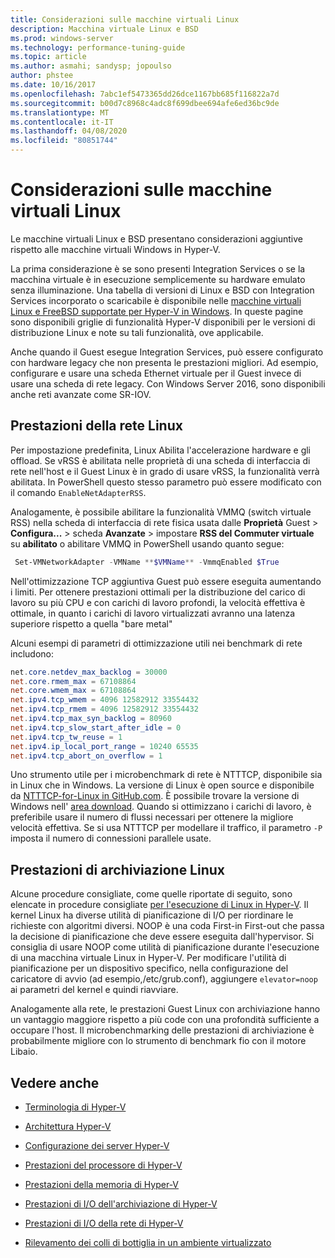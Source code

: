 ```yaml
---
title: Considerazioni sulle macchine virtuali Linux
description: Macchina virtuale Linux e BSD
ms.prod: windows-server
ms.technology: performance-tuning-guide
ms.topic: article
ms.author: asmahi; sandysp; jopoulso
author: phstee
ms.date: 10/16/2017
ms.openlocfilehash: 7abc1ef5473365dd26dce1167bb685f116822a7d
ms.sourcegitcommit: b00d7c8968c4adc8f699dbee694afe6ed36bc9de
ms.translationtype: MT
ms.contentlocale: it-IT
ms.lasthandoff: 04/08/2020
ms.locfileid: "80851744"
---
```

# <a name="linux-virtual-machine-considerations"></a>Considerazioni sulle macchine virtuali Linux

Le macchine virtuali Linux e BSD presentano considerazioni aggiuntive rispetto alle macchine virtuali Windows in Hyper-V.

La prima considerazione è se sono presenti Integration Services o se la macchina virtuale è in esecuzione semplicemente su hardware emulato senza illuminazione. Una tabella di versioni di Linux e BSD con Integration Services incorporato o scaricabile è disponibile nelle [macchine virtuali Linux e FreeBSD supportate per Hyper-V in Windows](https://technet.microsoft.com/windows-server-docs/compute/hyper-v/supported-linux-and-freebsd-virtual-machines-for-hyper-v-on-windows). In queste pagine sono disponibili griglie di funzionalità Hyper-V disponibili per le versioni di distribuzione Linux e note su tali funzionalità, ove applicabile.

Anche quando il Guest esegue Integration Services, può essere configurato con hardware legacy che non presenta le prestazioni migliori. Ad esempio, configurare e usare una scheda Ethernet virtuale per il Guest invece di usare una scheda di rete legacy. Con Windows Server 2016, sono disponibili anche reti avanzate come SR-IOV.

## <a name="linux-network-performance"></a>Prestazioni della rete Linux

Per impostazione predefinita, Linux Abilita l'accelerazione hardware e gli offload. Se vRSS è abilitata nelle proprietà di una scheda di interfaccia di rete nell'host e il Guest Linux è in grado di usare vRSS, la funzionalità verrà abilitata. In PowerShell questo stesso parametro può essere modificato con il comando `EnableNetAdapterRSS`.

Analogamente, è possibile abilitare la funzionalità VMMQ (switch virtuale RSS) nella scheda di interfaccia di rete fisica usata dalle **Proprietà** Guest > **Configura...**  > scheda **Avanzate** > impostare **RSS del Commuter virtuale** su **abilitato** o abilitare VMMQ in PowerShell usando quanto segue:

```PowerShell
 Set-VMNetworkAdapter -VMName **$VMName** -VmmqEnabled $True
 ```

Nell'ottimizzazione TCP aggiuntiva Guest può essere eseguita aumentando i limiti. Per ottenere prestazioni ottimali per la distribuzione del carico di lavoro su più CPU e con carichi di lavoro profondi, la velocità effettiva è ottimale, in quanto i carichi di lavoro virtualizzati avranno una latenza superiore rispetto a quella "bare metal"

Alcuni esempi di parametri di ottimizzazione utili nei benchmark di rete includono:

```PowerShell
net.core.netdev_max_backlog = 30000
net.core.rmem_max = 67108864
net.core.wmem_max = 67108864
net.ipv4.tcp_wmem = 4096 12582912 33554432
net.ipv4.tcp_rmem = 4096 12582912 33554432
net.ipv4.tcp_max_syn_backlog = 80960
net.ipv4.tcp_slow_start_after_idle = 0
net.ipv4.tcp_tw_reuse = 1
net.ipv4.ip_local_port_range = 10240 65535
net.ipv4.tcp_abort_on_overflow = 1
```

Uno strumento utile per i microbenchmark di rete è NTTTCP, disponibile sia in Linux che in Windows. La versione di Linux è open source e disponibile da [NTTTCP-for-Linux in GitHub.com](https://github.com/Microsoft/ntttcp-for-linux). È possibile trovare la versione di Windows nell' [area download](https://gallery.technet.microsoft.com/NTttcp-Version-528-Now-f8b12769). Quando si ottimizzano i carichi di lavoro, è preferibile usare il numero di flussi necessari per ottenere la migliore velocità effettiva. Se si usa NTTTCP per modellare il traffico, il parametro `-P` imposta il numero di connessioni parallele usate.

## <a name="linux-storage-performance"></a>Prestazioni di archiviazione Linux

Alcune procedure consigliate, come quelle riportate di seguito, sono elencate in procedure consigliate [per l'esecuzione di Linux in Hyper-V](https://technet.microsoft.com/windows-server-docs/compute/hyper-v/best-practices-for-running-linux-on-hyper-v). Il kernel Linux ha diverse utilità di pianificazione di I/O per riordinare le richieste con algoritmi diversi. NOOP è una coda First-in First-out che passa la decisione di pianificazione che deve essere eseguita dall'hypervisor. Si consiglia di usare NOOP come utilità di pianificazione durante l'esecuzione di una macchina virtuale Linux in Hyper-V. Per modificare l'utilità di pianificazione per un dispositivo specifico, nella configurazione del caricatore di avvio (ad esempio,/etc/grub.conf), aggiungere `elevator=noop` ai parametri del kernel e quindi riavviare.

Analogamente alla rete, le prestazioni Guest Linux con archiviazione hanno un vantaggio maggiore rispetto a più code con una profondità sufficiente a occupare l'host. Il microbenchmarking delle prestazioni di archiviazione è probabilmente migliore con lo strumento di benchmark fio con il motore Libaio.

## <a name="see-also"></a>Vedere anche

-   [Terminologia di Hyper-V](terminology.md)

-   [Architettura Hyper-V](architecture.md)

-   [Configurazione dei server Hyper-V](configuration.md)

-   [Prestazioni del processore di Hyper-V](processor-performance.md)

-   [Prestazioni della memoria di Hyper-V](memory-performance.md)

-   [Prestazioni di I/O dell'archiviazione di Hyper-V](storage-io-performance.md)

-   [Prestazioni di I/O della rete di Hyper-V](network-io-performance.md)

-   [Rilevamento dei colli di bottiglia in un ambiente virtualizzato](detecting-virtualized-environment-bottlenecks.md)
